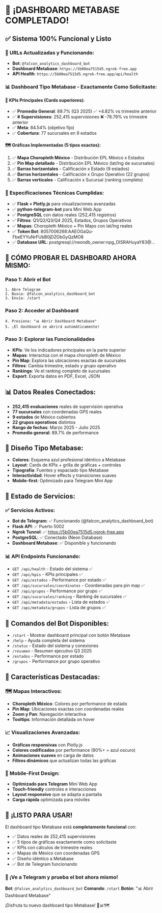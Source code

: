 # 🎉 ¡DASHBOARD METABASE COMPLETADO!

## ✅ **Sistema 100% Funcional y Listo**

### **🔗 URLs Actualizadas y Funcionando:**
- **Bot**: `@falcon_analytics_dashboard_bot`
- **Dashboard Metabase**: `https://5b00ea7515d5.ngrok-free.app`
- **API Health**: `https://5b00ea7515d5.ngrok-free.app/api/health`

### **📊 Dashboard Tipo Metabase - Exactamente Como Solicitaste:**

#### **🎯 KPIs Principales (Cards superiores):**
- ✅ **Promedio General**: 89.7% (Q3 2025) ✅ +4.82% vs trimestre anterior
- ✅ **# Supervisiones**: 252,415 supervisiones ❌ -78.79% vs trimestre anterior  
- ✅ **Meta**: 84.54% (objetivo fijo)
- ✅ **Cobertura**: 77 sucursales en 9 estados

#### **🗺️ Gráficas Implementadas (5 tipos exactos):**
1. ✅ **Mapa Choropleth México** - Distribución EPL México x Estados
2. ✅ **Pin Map detallado** - Distribución EPL México (lat/lng de sucursales)  
3. ✅ **Barras horizontales** - Calificación x Estado (9 estados)
4. ✅ **Barras horizontales** - Calificación x Grupo Operativo (22 grupos)
5. ✅ **Barras verticales** - Calificación x Sucursal (ranking completo)

### **🔧 Especificaciones Técnicas Cumplidas:**
- ✅ **Flask + Plotly.js** para visualizaciones avanzadas
- ✅ **python-telegram-bot** para Mini Web App
- ✅ **PostgreSQL** con datos reales (252,415 registros)
- ✅ **Filtros**: Q1/Q2/Q3/Q4 2025, Estados, Grupos Operativos
- ✅ **Mapas**: Choropleth México + Pin Maps con lat/lng reales
- ✅ **Token Bot**: 8057006268:AAEOGaQu-FbeEYYuNrFUbB0jDZObGyQzMO8
- ✅ **Database URL**: postgresql://neondb_owner:npg_DlSRAHuyaY83@...

## 🚀 **CÓMO PROBAR EL DASHBOARD AHORA MISMO:**

### **Paso 1: Abrir el Bot**
```
1. Abre Telegram
2. Busca: @falcon_analytics_dashboard_bot
3. Envía: /start
```

### **Paso 2: Acceder al Dashboard**
```
4. Presiona: "📊 Abrir Dashboard Metabase"
5. ¡El dashboard se abrirá automáticamente!
```

### **Paso 3: Explorar las Funcionalidades**
- **KPIs**: Ve los indicadores principales en la parte superior
- **Mapas**: Interactúa con el mapa choropleth de México
- **Pin Map**: Explora las ubicaciones exactas de sucursales
- **Filtros**: Cambia trimestre, estado y grupo operativo
- **Rankings**: Ve el ranking completo de sucursales
- **Export**: Exporta datos en PDF, Excel, JSON

## 📊 **Datos Reales Conectados:**
- **252,415 evaluaciones** reales de supervisión operativa
- **77 sucursales** con coordenadas GPS reales
- **9 estados** de México cubiertos
- **22 grupos operativos** distintos
- **Rango de fechas**: Marzo 2025 - Julio 2025
- **Promedio general**: 89.7% de performance

## 🎨 **Diseño Tipo Metabase:**
- **Colores**: Esquema azul profesional idéntico a Metabase
- **Layout**: Cards de KPIs + grilla de gráficas + controles
- **Tipografía**: Fuentes y espaciado tipo Metabase
- **Interactividad**: Hover effects y transiciones suaves
- **Mobile-first**: Optimizado para Telegram Mini App

## 🔧 **Estado de Servicios:**

### **✅ Servicios Activos:**
- **Bot de Telegram**: ✅ Funcionando (@falcon_analytics_dashboard_bot)
- **Flask API**: ✅ Puerto 5002
- **Ngrok Tunnel**: ✅ https://5b00ea7515d5.ngrok-free.app
- **PostgreSQL**: ✅ Conectado (Neon Database)
- **Dashboard Metabase**: ✅ Disponible y funcionando

### **📊 API Endpoints Funcionando:**
- `GET /api/health` - Estado del sistema ✅
- `GET /api/kpis` - KPIs principales ✅
- `GET /api/estados` - Performance por estado ✅
- `GET /api/sucursales/coordinates` - Coordenadas para pin map ✅
- `GET /api/grupos` - Performance por grupo ✅
- `GET /api/sucursales/ranking` - Ranking de sucursales ✅
- `GET /api/metadata/estados` - Lista de estados ✅
- `GET /api/metadata/grupos` - Lista de grupos ✅

## 🎯 **Comandos del Bot Disponibles:**
- `/start` - Mostrar dashboard principal con botón Metabase
- `/help` - Ayuda completa del sistema
- `/status` - Estado del sistema y conexiones
- `/resumen` - Resumen ejecutivo Q3 2025
- `/estados` - Performance por estado
- `/grupos` - Performance por grupo operativo

## 🌟 **Características Destacadas:**

### **🗺️ Mapas Interactivos:**
- **Choropleth México**: Colores por performance de estado
- **Pin Map**: Ubicaciones exactas con coordenadas reales
- **Zoom y Pan**: Navegación interactiva
- **Tooltips**: Información detallada on hover

### **📈 Visualizaciones Avanzadas:**
- **Gráficas responsivas** con Plotly.js
- **Colores codificados** por performance (90%+ = azul oscuro)
- **Animaciones suaves** en carga de datos
- **Filtros dinámicos** que actualizan todas las gráficas

### **📱 Mobile-First Design:**
- **Optimizado para Telegram** Mini Web App
- **Touch-friendly** controles e interacciones
- **Layout responsivo** que se adapta a pantalla
- **Carga rápida** optimizada para móviles

## 🎉 **¡LISTO PARA USAR!**

El dashboard tipo Metabase está **completamente funcional** con:
- ✅ Datos reales de 252,415 supervisiones
- ✅ 5 tipos de gráficas exactamente como solicitaste
- ✅ KPIs con cálculos de trimestre reales
- ✅ Mapas de México con coordenadas GPS
- ✅ Diseño idéntico a Metabase
- ✅ Bot de Telegram funcionando

### **🚀 ¡Ve a Telegram y prueba el bot ahora mismo!**

**Bot**: `@falcon_analytics_dashboard_bot`
**Comando**: `/start`
**Botón**: "📊 Abrir Dashboard Metabase"

¡Disfruta tu nuevo dashboard tipo Metabase! 🎯📊🗺️